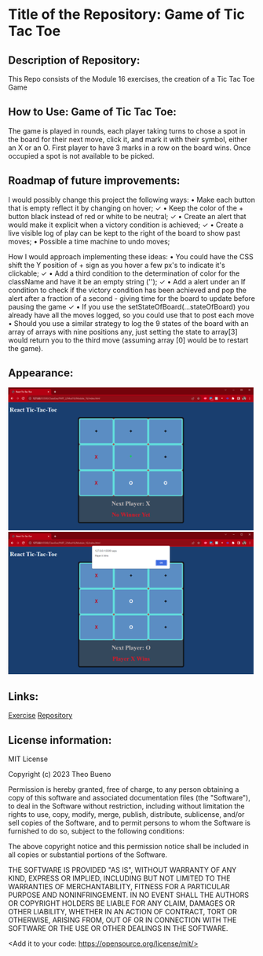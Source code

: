 #  Title of the Repository: Game of Tic Tac Toe

## Description of Repository:

  This Repo consists of the Module 16 exercises, the creation of a Tic Tac Toe Game
 
## How to Use: Game of Tic Tac Toe:
  The game is played in rounds, each player taking turns to chose a spot in the board
for their next move, click it, and mark it with their symbol, either an X or an O.
  First player to have 3 marks in a row on the board wins. Once occupied a spot is not
available to be picked.

## Roadmap of future improvements: 
  I would possibly change this project the following ways:
• Make each button that is empty reflect it by changing on hover; ✓
• Keep the color of the + button black instead of red or white to be neutral; ✓
• Create an alert that would make it explicit when a victory condition is achieved; ✓
• Create a live visible log of play can be kept to the right of the board to show past moves;
• Possible a time machine to undo moves;

  How I would approach implementing these ideas:
• You could have the CSS shift the Y position of + sign as you hover a few px's to indicate it's clickable; ✓
• Add a third condition to the determination of color for the className and have it be an empty string (''); ✓
• Add a alert under an If condition to check if the victory condition has been achieved and pop the alert after a fraction of a second - giving time for the board to update before pausing the game ✓
• If you use the setStateOfBoard(...stateOfBoard) you already have all the moves logged, so you could use that to post each move
• Should you use a similar strategy to log the 9 states of the board with an array of arrays with nine positions any, just setting the state to array[3] would return you to the third move (assuming array [0] would be to restart the game).  

## Appearance:
<img src= "Center_Hover.png" width='500'/><img src= "Win_Alert.png" width='500'/>


## Links:
[Exercise](https://theobueno.github.io/Module_16/index.html)
[Repository](https://github.com/TheoBueno/Module_16.git/)

## License information: 

MIT License

Copyright (c) 2023 Theo Bueno

Permission is hereby granted, free of charge, to any person obtaining a copy
of this software and associated documentation files (the "Software"), to deal
in the Software without restriction, including without limitation the rights
to use, copy, modify, merge, publish, distribute, sublicense, and/or sell
copies of the Software, and to permit persons to whom the Software is
furnished to do so, subject to the following conditions:

The above copyright notice and this permission notice shall be included in all
copies or substantial portions of the Software.

THE SOFTWARE IS PROVIDED "AS IS", WITHOUT WARRANTY OF ANY KIND, EXPRESS OR
IMPLIED, INCLUDING BUT NOT LIMITED TO THE WARRANTIES OF MERCHANTABILITY,
FITNESS FOR A PARTICULAR PURPOSE AND NONINFRINGEMENT. IN NO EVENT SHALL THE
AUTHORS OR COPYRIGHT HOLDERS BE LIABLE FOR ANY CLAIM, DAMAGES OR OTHER
LIABILITY, WHETHER IN AN ACTION OF CONTRACT, TORT OR OTHERWISE, ARISING FROM,
OUT OF OR IN CONNECTION WITH THE SOFTWARE OR THE USE OR OTHER DEALINGS IN THE
SOFTWARE.

<Add it to your code: https://opensource.org/license/mit/>